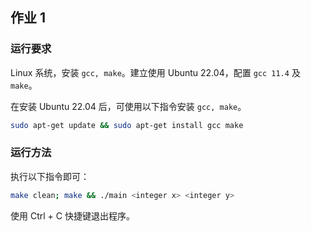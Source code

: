 ## 作业 1

### 运行要求

Linux 系统，安装 `gcc, make`。建立使用 Ubuntu 22.04，配置 `gcc 11.4` 及 `make`。

在安装 Ubuntu 22.04 后，可使用以下指令安装 `gcc, make`。

```bash
sudo apt-get update && sudo apt-get install gcc make
```

### 运行方法

执行以下指令即可：

```bash
make clean; make && ./main <integer x> <integer y>
```

使用 Ctrl + C 快捷键退出程序。
